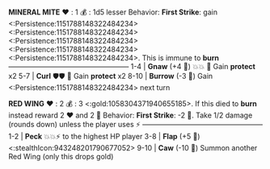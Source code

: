 __**MINERAL MITE**__
❤️ : 1
💰 : 1d5 lesser
Behavior: **First Strike**: gain <:Persistence:1151788148322484234><:Persistence:1151788148322484234><:Persistence:1151788148322484234><:Persistence:1151788148322484234><:Persistence:1151788148322484234>. This is immune to __burn__
—————————————————
1-4   | **Gnaw** (+4 🎲) 💥💥 🔀 Gain __protect__ x2 
5-7   | **Curl**  🛡️🛡️ 🔀 Gain __protect__ x2
8-10 | **Burrow** (-3 🎲) Gain <:Persistence:1151788148322484234> next turn


__**RED WING**__
❤️ : 2
💰 : 3 <:gold:1058304371940655185>. If this died to __burn__ instead reward 2 :heart: and 2 🔷
Behavior: **First Strike**: -2 🎲. Take 1/2 damage (rounds down) unless the player uses ⚡
—————————————————
1-2   | **Peck** 💥💥⚡ to the highest HP player
3-8   | **Flap** (+5 🎲) <:stealthIcon:943248201790677052>
9-10 | **Caw** (-10 🎲) Summon another Red Wing (only this drops gold)
